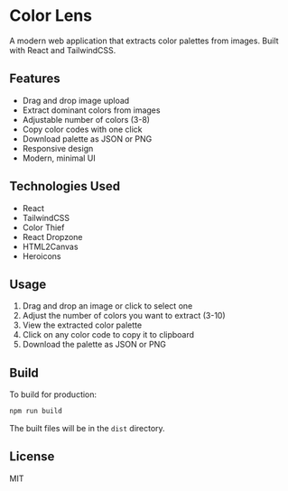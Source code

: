 # Color Lens

A modern web application that extracts color palettes from images. Built with React and TailwindCSS.

## Features

- Drag and drop image upload
- Extract dominant colors from images
- Adjustable number of colors (3-8)
- Copy color codes with one click
- Download palette as JSON or PNG
- Responsive design
- Modern, minimal UI

## Technologies Used

- React
- TailwindCSS
- Color Thief
- React Dropzone
- HTML2Canvas
- Heroicons

## Usage

1. Drag and drop an image or click to select one
2. Adjust the number of colors you want to extract (3-10)
3. View the extracted color palette
4. Click on any color code to copy it to clipboard
5. Download the palette as JSON or PNG

## Build

To build for production:

```bash
npm run build
```

The built files will be in the `dist` directory.

## License

MIT
